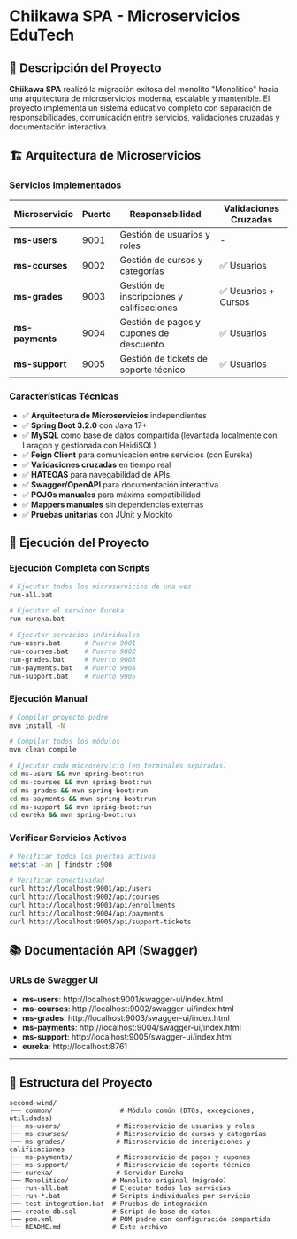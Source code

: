# Chiikawa SPA - Microservicios EduTech

## 🎯 Descripción del Proyecto

**Chiikawa SPA** realizó la migración exitosa del monolito "Monolitico" hacia una arquitectura de microservicios moderna, escalable y mantenible. El proyecto implementa un sistema educativo completo con separación de responsabilidades, comunicación entre servicios, validaciones cruzadas y documentación interactiva.

## 🏗️ Arquitectura de Microservicios

### Servicios Implementados

| Microservicio | Puerto | Responsabilidad | Validaciones Cruzadas |
|---------------|--------|-----------------|----------------------|
| **ms-users**    | 9001   | Gestión de usuarios y roles | - |
| **ms-courses**  | 9002   | Gestión de cursos y categorías | ✅ Usuarios |
| **ms-grades**   | 9003   | Gestión de inscripciones y calificaciones | ✅ Usuarios + Cursos |
| **ms-payments** | 9004   | Gestión de pagos y cupones de descuento | ✅ Usuarios |
| **ms-support**  | 9005   | Gestión de tickets de soporte técnico | ✅ Usuarios |

### Características Técnicas

- ✅ **Arquitectura de Microservicios** independientes
- ✅ **Spring Boot 3.2.0** con Java 17+
- ✅ **MySQL** como base de datos compartida (levantada localmente con Laragon y gestionada con HeidiSQL)
- ✅ **Feign Client** para comunicación entre servicios (con Eureka)
- ✅ **Validaciones cruzadas** en tiempo real
- ✅ **HATEOAS** para navegabilidad de APIs
- ✅ **Swagger/OpenAPI** para documentación interactiva
- ✅ **POJOs manuales** para máxima compatibilidad
- ✅ **Mappers manuales** sin dependencias externas
- ✅ **Pruebas unitarias** con JUnit y Mockito

## 🚀 Ejecución del Proyecto

### Ejecución Completa con Scripts

```bash
# Ejecutar todos los microservicios de una vez
run-all.bat

# Ejecutar el servidor Eureka
run-eureka.bat

# Ejecutar servicios individuales
run-users.bat      # Puerto 9001
run-courses.bat    # Puerto 9002  
run-grades.bat     # Puerto 9003
run-payments.bat   # Puerto 9004
run-support.bat    # Puerto 9005
```

### Ejecución Manual

```bash
# Compilar proyecto padre
mvn install -N

# Compilar todos los módulos
mvn clean compile

# Ejecutar cada microservicio (en terminales separadas)
cd ms-users && mvn spring-boot:run
cd ms-courses && mvn spring-boot:run  
cd ms-grades && mvn spring-boot:run
cd ms-payments && mvn spring-boot:run
cd ms-support && mvn spring-boot:run
cd eureka && mvn spring-boot:run
```

### Verificar Servicios Activos

```bash
# Verificar todos los puertos activos
netstat -an | findstr :900

# Verificar conectividad
curl http://localhost:9001/api/users
curl http://localhost:9002/api/courses
curl http://localhost:9003/api/enrollments
curl http://localhost:9004/api/payments
curl http://localhost:9005/api/support-tickets
```

## 📚 Documentación API (Swagger)

### URLs de Swagger UI

- **ms-users**: http://localhost:9001/swagger-ui/index.html
- **ms-courses**: http://localhost:9002/swagger-ui/index.html
- **ms-grades**: http://localhost:9003/swagger-ui/index.html
- **ms-payments**: http://localhost:9004/swagger-ui/index.html
- **ms-support**: http://localhost:9005/swagger-ui/index.html
- **eureka**: http://localhost:8761

---

## 📁 Estructura del Proyecto

```
second-wind/
├── common/                 # Módulo común (DTOs, excepciones, utilidades)
├── ms-users/              # Microservicio de usuarios y roles
├── ms-courses/            # Microservicio de cursos y categorías  
├── ms-grades/             # Microservicio de inscripciones y calificaciones
├── ms-payments/           # Microservicio de pagos y cupones
├── ms-support/            # Microservicio de soporte técnico
├── eureka/                # Servidor Eureka
├── Monolitico/           # Monolito original (migrado)
├── run-all.bat           # Ejecutar todos los servicios
├── run-*.bat             # Scripts individuales por servicio
├── test-integration.bat  # Pruebas de integración
├── create-db.sql         # Script de base de datos
├── pom.xml               # POM padre con configuración compartida
└── README.md             # Este archivo
```

